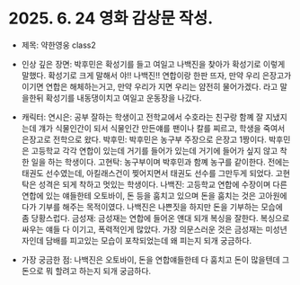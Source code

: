 # 2025. 6. 24 영화 감상문 작성.
* 제목: 약한영웅 class2

* 인상 깊은 장면: 박후민은 확성기를 들고 여일고 나백진을 찾아가 확성기로 이렇게 말했다. 확성기로 크게 말해서 야!! 나백진!! 연합이랑 한판 뜨자, 만약 우리 은장고가 이기면 연합은 해체하는거고, 만약 우리가 지면 우리는 얌전히 물어가겠다. 라고 말을한뒤 확성기를 내동댕이치고 여일고 운동장을 나갔다.

* 캐릭터: 연시은: 공부 잘하는 학생이고 전학교에서 수호라는 친구랑 함꼐 잘 지냈지는데 걔가 식물인간이 되서 식물인간 만든얘를 팬이나 칼를 찌르고, 학생을 죽여서 은장고로 전학으로 왔다. 박후민: 박후민은 농구부 주장으로 은장고 1짱이다. 박후민은 고등학교 각각 연합이 있는데 거기를 들어가 있는데 거기에 들어가 싶지 않고 착한 일을 하는 학생이다. 고현탁: 농구부이며 박후민과 함꼐 농구를 같이한다. 전에는 태권도 선수였는데, 아킬래스건이 찢어지면서 태권도 선수를 그만두게 되었다. 고현탁은 성격은 되게 착하고 멋있는 학생이다. 나백진: 고등학교 연합에 수장이며 다른 연합에 있는 얘들한테 오토바이, 돈 등을 훔치고 있으며 돈을 훔치는 것은 고아원에다가 기부를 해주는 목적이였다. 나백진은 나쁜짓을 하지만 돈을 기부하는 모습에 좀 당황스럽다. 금성재: 금성재는 연합에 들어온 얜대 되개 복싱을 잘한다. 복싱으로 싸우는 얘들 다 이기고, 폭력적인게 많았다. 가장 의문스러운 것은 금성재는 미성년자인데 담배를 피고있는 모습이 포착되었는데 왜 피는지 되개 궁금하다.

* 가장 궁금한 점: 나백진은 오토바이, 돈을 연합얘들한테 다 훔치고 돈이 많을텐데 그 돈으로 뭐 할려고 하는지 되개 궁금하다.




